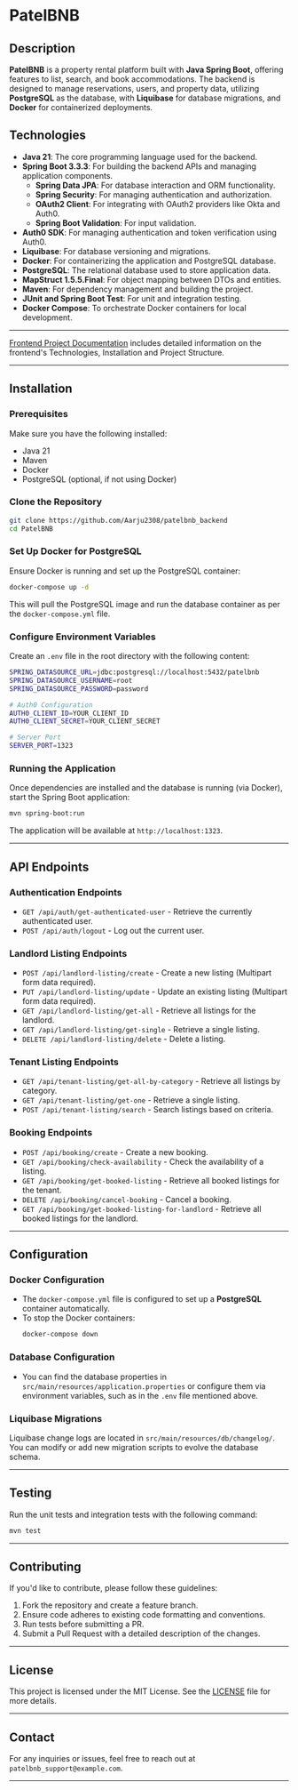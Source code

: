 
# PatelBNB

## Description
**PatelBNB** is a property rental platform built with **Java Spring Boot**, offering features to list, search, and book accommodations. The backend is designed to manage reservations, users, and property data, utilizing **PostgreSQL** as the database, with **Liquibase** for database migrations, and **Docker** for containerized deployments.

## Technologies
- **Java 21**: The core programming language used for the backend.
- **Spring Boot 3.3.3**: For building the backend APIs and managing application components.
  - **Spring Data JPA**: For database interaction and ORM functionality.
  - **Spring Security**: For managing authentication and authorization.
  - **OAuth2 Client**: For integrating with OAuth2 providers like Okta and Auth0.
  - **Spring Boot Validation**: For input validation.
- **Auth0 SDK**: For managing authentication and token verification using Auth0.
- **Liquibase**: For database versioning and migrations.
- **Docker**: For containerizing the application and PostgreSQL database.
- **PostgreSQL**: The relational database used to store application data.
- **MapStruct 1.5.5.Final**: For object mapping between DTOs and entities.
- **Maven**: For dependency management and building the project.
- **JUnit and Spring Boot Test**: For unit and integration testing.
- **Docker Compose**: To orchestrate Docker containers for local development.

---

[Frontend Project Documentation](https://github.com/Aarju2308/patelbnb_frontend) includes detailed information on the frontend's Technologies, Installation and Project Structure.

---

## Installation

### Prerequisites
Make sure you have the following installed:
- Java 21
- Maven
- Docker
- PostgreSQL (optional, if not using Docker)

### Clone the Repository
```bash
git clone https://github.com/Aarju2308/patelbnb_backend
cd PatelBNB
```

### Set Up Docker for PostgreSQL
Ensure Docker is running and set up the PostgreSQL container:
```bash
docker-compose up -d
```
This will pull the PostgreSQL image and run the database container as per the `docker-compose.yml` file.

### Configure Environment Variables
Create an `.env` file in the root directory with the following content:

```bash
SPRING_DATASOURCE_URL=jdbc:postgresql://localhost:5432/patelbnb
SPRING_DATASOURCE_USERNAME=root
SPRING_DATASOURCE_PASSWORD=password

# Auth0 Configuration
AUTH0_CLIENT_ID=YOUR_CLIENT_ID
AUTH0_CLIENT_SECRET=YOUR_CLIENT_SECRET

# Server Port
SERVER_PORT=1323
```

### Running the Application
Once dependencies are installed and the database is running (via Docker), start the Spring Boot application:
```bash
mvn spring-boot:run
```

The application will be available at `http://localhost:1323`.

---

## API Endpoints

### Authentication Endpoints
- `GET /api/auth/get-authenticated-user` - Retrieve the currently authenticated user.
- `POST /api/auth/logout` - Log out the current user.

### Landlord Listing Endpoints
- `POST /api/landlord-listing/create` - Create a new listing (Multipart form data required).
- `PUT /api/landlord-listing/update` - Update an existing listing (Multipart form data required).
- `GET /api/landlord-listing/get-all` - Retrieve all listings for the landlord.
- `GET /api/landlord-listing/get-single` - Retrieve a single listing.
- `DELETE /api/landlord-listing/delete` - Delete a listing.

### Tenant Listing Endpoints
- `GET /api/tenant-listing/get-all-by-category` - Retrieve all listings by category.
- `GET /api/tenant-listing/get-one` - Retrieve a single listing.
- `POST /api/tenant-listing/search` - Search listings based on criteria.

### Booking Endpoints
- `POST /api/booking/create` - Create a new booking.
- `GET /api/booking/check-availability` - Check the availability of a listing.
- `GET /api/booking/get-booked-listing` - Retrieve all booked listings for the tenant.
- `DELETE /api/booking/cancel-booking` - Cancel a booking.
- `GET /api/booking/get-booked-listing-for-landlord` - Retrieve all booked listings for the landlord.

---

## Configuration

### Docker Configuration
- The `docker-compose.yml` file is configured to set up a **PostgreSQL** container automatically.
- To stop the Docker containers:
  ```bash
  docker-compose down
  ```

### Database Configuration
- You can find the database properties in `src/main/resources/application.properties` or configure them via environment variables, such as in the `.env` file mentioned above.

### Liquibase Migrations
Liquibase change logs are located in `src/main/resources/db/changelog/`. You can modify or add new migration scripts to evolve the database schema.

---

## Testing
Run the unit tests and integration tests with the following command:
```bash
mvn test
```

---

## Contributing
If you'd like to contribute, please follow these guidelines:
1. Fork the repository and create a feature branch.
2. Ensure code adheres to existing code formatting and conventions.
3. Run tests before submitting a PR.
4. Submit a Pull Request with a detailed description of the changes.

---

## License
This project is licensed under the MIT License. See the [LICENSE](LICENSE) file for more details.

---

## Contact
For any inquiries or issues, feel free to reach out at `patelbnb_support@example.com`.

---

